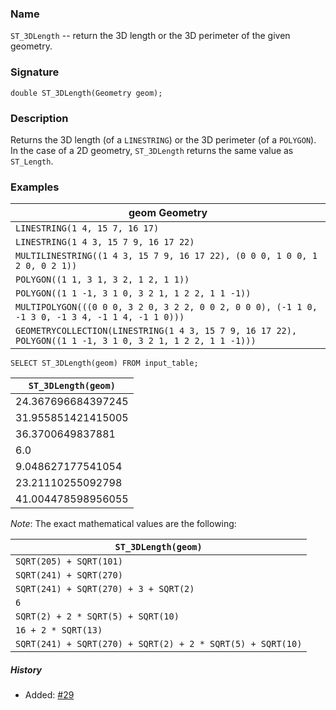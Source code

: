 ### Name
`ST_3DLength` -- return the 3D length or the 3D perimeter of the given
geometry.
 
### Signature

```mysql
double ST_3DLength(Geometry geom);
```

### Description

Returns the 3D length (of a `LINESTRING`) or the 3D perimeter (of a `POLYGON`).
In the case of a 2D geometry, `ST_3DLength` returns the same value as
`ST_Length`.

### Examples

| geom Geometry |
| --------- |
| `LINESTRING(1 4, 15 7, 16 17)` |
| `LINESTRING(1 4 3, 15 7 9, 16 17 22)` |
| `MULTILINESTRING((1 4 3, 15 7 9, 16 17 22), (0 0 0, 1 0 0, 1 2 0, 0 2 1))` |
| `POLYGON((1 1, 3 1, 3 2, 1 2, 1 1))` |
| `POLYGON((1 1 -1, 3 1 0, 3 2 1, 1 2 2, 1 1 -1))` |
| `MULTIPOLYGON(((0 0 0, 3 2 0, 3 2 2, 0 0 2, 0 0 0), (-1 1 0, -1 3 0, -1 3 4, -1 1 4, -1 1 0)))` |
| `GEOMETRYCOLLECTION(LINESTRING(1 4 3, 15 7 9, 16 17 22), POLYGON((1 1 -1, 3 1 0, 3 2 1, 1 2 2, 1 1 -1)))` |

```mysql
SELECT ST_3DLength(geom) FROM input_table;
```

| `ST_3DLength(geom)` |
| ---- |
| 24.367696684397245 |
| 31.955851421415005 |
| 36.3700649837881 |
| 6.0 |
| 9.048627177541054 |
| 23.21110255092798 |
| 41.004478598956055 |

*Note*: The exact mathematical values are the following:

| `ST_3DLength(geom)` |
| ---- |
| `SQRT(205) + SQRT(101)` |
| `SQRT(241) + SQRT(270)` |
| `SQRT(241) + SQRT(270) + 3 + SQRT(2)` |
| `6` |
| `SQRT(2) + 2 * SQRT(5) + SQRT(10)` |
| `16 + 2 * SQRT(13)` |
| `SQRT(241) + SQRT(270) + SQRT(2) + 2 * SQRT(5) + SQRT(10)` |

##### History

* Added: [#29](https://github.com/irstv/H2GIS/pull/29)
